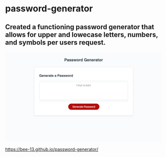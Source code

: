 # password-generator

## Created a functioning password generator that allows for upper and lowecase letters, numbers, and symbols per users request.

![](assets/password-gen.png)

https://bee-13.github.io/password-generator/
